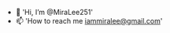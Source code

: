 - 👋 'Hi, I’m @MiraLee251'
- 📫 'How to reach me iammiralee@gmail.com'

<!---
MiraLee251/MiraLee251 is a ✨ special ✨ repository because its `README.md` (this file) appears on your GitHub profile.
You can click the Preview link to take a look at your changes.
--->
